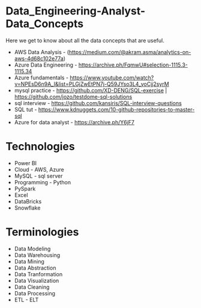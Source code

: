 # Data_Engineering-Analyst-Data_Concepts
Here we get to know about all the data concepts that are useful.

- AWS Data Analysis - (https://medium.com/@akram.asma/analytics-on-aws-4d68c102e77a)
- Azure Data Engineering - https://archive.ph/FqmwU#selection-1115.3-1115.34
- Azure fundamentals - https://www.youtube.com/watch?v=NPEsD6n9A_I&list=PLGjZwEtPN7j-Q59JYso3L4_yoCjj2syrM
- mysql practice - https://github.com/XD-DENG/SQL-exercise | https://github.com/jozo/testdome-sql-solutions
- sql interview - https://github.com/kansiris/SQL-interview-questions
- SQL tut - https://www.kdnuggets.com/10-github-repositories-to-master-sql
- Azure for data analyst - https://archive.ph/Y6jF7

# Technologies

- Power BI
- Cloud - AWS, Azure
- MySQL - sql server
- Programming - Python
- PySpark
- Excel
- DataBricks
- Snowflake

# Terminologies

- Data Modeling
- Data Warehousing
- Data Mining
- Data Abstraction
- Data Tranformation
- Data Visualization
- Data Cleaning
- Data Processing
- ETL - ELT

